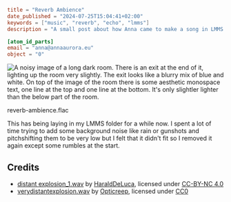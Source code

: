 ```toml
title = "Reverb Ambience"
date_published = "2024-07-25T15:04:41+02:00"
keywords = ["music", "reverb", "echo", "lmms"]
description = "A small post about how Anna came to make a song in LMMS."

[atom_id_parts]
email = "anna@annaaurora.eu"
object = "0"
```
![A noisy image of a long dark room. There is an exit at the end of it, lighting up the room very slightly. The exit looks like a blurry mix of blue and white. On top of the image of the room there is some aesthetic monospace text, one line at the top and one line at the bottom. It's only slightler lighter than the below part of the room.](cover.png)

<myaudio>
reverb-ambience.flac
</myaudio>

This has being laying in my LMMS folder for a while now. I spent a lot of time trying to add some background noise like rain or gunshots and pitchshifting them to be very low but I felt that it didn't fit so I removed it again except some rumbles at the start.

## Credits

- [distant explosion_1.wav](https://freesound.org/people/HaraldDeLuca/sounds/170220/) by [HaraldDeLuca](https://freesound.org/people/HaraldDeLuca/), licensed under [CC-BY-NC 4.0](https://creativecommons.org/licenses/by-nc/4.0/)
- [verydistantexplosion.wav](https://freesound.org/people/Opticreep/sounds/255527/) by [Opticreep](https://freesound.org/people/Opticreep/), licensed under [CC0](http://creativecommons.org/publicdomain/zero/1.0/)
